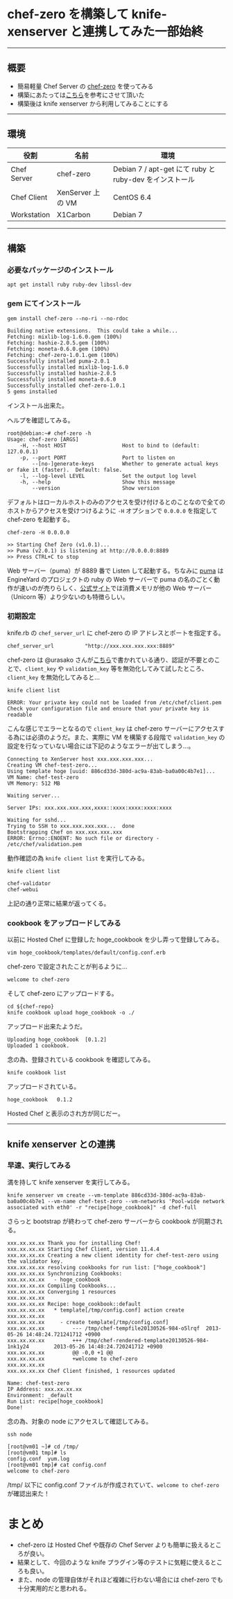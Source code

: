 # chef-zero を構築して knife-xenserver と連携してみた一部始終

***

## 概要

 * 簡易軽量 Chef Server の [chef-zero](https://github.com/jkeiser/chef-zero) を使ってみる
 * 構築にあたっては[こちら](http://www.creationline.com/lab/2749)を参考にさせて頂いた
 * 構築後は knife xenserver から利用してみることにする

***

## 環境

| 役割 | 名前 | 環境 |
|----- |------|-----|
| Chef Server | chef-zero | Debian 7 / apt-get にて ruby と ruby-dev をインストール |
| Chef Client | XenServer 上の VM | CentOS 6.4 |
| Workstation | X1Carbon | Debian 7 |

***

## 構築

### 必要なパッケージのインストール

```
apt get install ruby ruby-dev libssl-dev
```

### gem にてインストール

```
gem install chef-zero --no-ri --no-rdoc
```

```
Building native extensions.  This could take a while...
Fetching: mixlib-log-1.6.0.gem (100%)
Fetching: hashie-2.0.5.gem (100%)
Fetching: moneta-0.6.0.gem (100%)
Fetching: chef-zero-1.0.1.gem (100%)
Successfully installed puma-2.0.1
Successfully installed mixlib-log-1.6.0
Successfully installed hashie-2.0.5
Successfully installed moneta-0.6.0
Successfully installed chef-zero-1.0.1
5 gems installed
```
インストール出来た。

ヘルプを確認してみる。

```
root@debian:~# chef-zero -h
Usage: chef-zero [ARGS]
    -H, --host HOST                  Host to bind to (default: 127.0.0.1)
    -p, --port PORT                  Port to listen on
        --[no-]generate-keys         Whether to generate actual keys or fake it (faster).  Default: false.
    -l, --log-level LEVEL            Set the output log level
    -h, --help                       Show this message
        --version                    Show version
```

デフォルトはローカルホストのみのアクセスを受け付けるとのことなので全てのホストからアクセスを受けつけるように `-H` オプションで `0.0.0.0` を指定して chef-zero を起動する。

```
chef-zero -H 0.0.0.0
```

```
>> Starting Chef Zero (v1.0.1)...
>> Puma (v2.0.1) is listening at http://0.0.0.0:8889
>> Press CTRL+C to stop
```

Web サーバー（puma）が 8889 番で Listen して起動する。ちなみに [puma](https://github.com/puma/puma) は EngineYard のプロジェクトの ruby の Web サーバーで puma の名のごとく動作が速いのが売りらしく、[公式サイト](http://puma.io/)では消費メモリが他の Web サーバー（Unicorn 等）より少ないのも特徴らしい。 

### 初期設定

knife.rb の `chef_server_url` に chef-zero の IP アドレスとポートを指定する。

```
chef_server_url          "http://xxx.xxx.xxx.xxx:8889"
```

chef-zero は @urasako さんが[こちら](http://slid.es/urasoko/chef-zero)で書かれている通り、認証が不要とのことで、`client_key` や `validation_key` 等を無効化してみて試したところ、`client_key` を無効化してみると...

```
knife client list
```

```
ERROR: Your private key could not be loaded from /etc/chef/client.pem
Check your configuration file and ensure that your private key is readable
```

こんな感じでエラーとなるので `client_key` は chef-zero サーバーにアクセスする為には必須のようだ。また、実際に VM を構築する段階で `validation_key` の設定を行なっていない場合には下記のようなエラーが出てしまう...。

```
Connecting to XenServer host xxx.xxx.xxx.xxx...
Creating VM chef-test-zero...
Using template hoge [uuid: 886cd33d-380d-ac9a-83ab-ba0a00c4b7e1]...
VM Name: chef-test-zero
VM Memory: 512 MB

Waiting server... 

Server IPs: xxx.xxx.xxx.xxx,xxxx::xxxx:xxxx:xxxx:xxxx

Waiting for sshd... 
Trying to SSH to xxx.xxx.xxx.xxx...  done
Bootstrapping Chef on xxx.xxx.xxx.xxx
ERROR: Errno::ENOENT: No such file or directory - /etc/chef/validation.pem
```

動作確認の為 `knife client list` を実行してみる。

```
knife client list
```

```
chef-validator
chef-webui
```

上記の通り正常に結果が返ってくる。

### cookbook をアップロードしてみる

以前に Hosted Chef に登録した hoge_cookbook を少し弄って登録してみる。

```
vim hoge_cookbook/templates/default/config.conf.erb
```

chef-zero で設定されたことが判るように...

```
welcome to chef-zero
```

そして chef-zero にアップロードする。

```
cd ${chef-repo}
knife cookbook upload hoge_cookbook -o ./
```

アップロード出来たようだ。

```
Uploading hoge_cookbook  [0.1.2]
Uploaded 1 cookbook.
```

念の為、登録されている cookbook を確認してみる。

```
knife cookbook list
```

アップロードされている。

```
hoge_cookbook   0.1.2
```

Hosted Chef と表示のされ方が同じだー。

***

## knife xenserver との連携 

### 早速、実行してみる

満を持して knife xenserver を実行してみる。

```
knife xenserver vm create --vm-template 886cd33d-380d-ac9a-83ab-ba0a00c4b7e1 --vm-name chef-test-zero --vm-networks 'Pool-wide network associated with eth0' -r "recipe[hoge_cookbook]" -d chef-full
```

さらっと bootstrap が終わって chef-zero サーバーから cookbook が同期される。

```
xxx.xx.xx.xx Thank you for installing Chef!
xxx.xx.xx.xx Starting Chef Client, version 11.4.4
xxx.xx.xx.xx Creating a new client identity for chef-test-zero using the validator key.
xxx.xx.xx.xx resolving cookbooks for run list: ["hoge_cookbook"]
xxx.xx.xx.xx Synchronizing Cookbooks:
xxx.xx.xx.xx   - hoge_cookbook
xxx.xx.xx.xx Compiling Cookbooks...
xxx.xx.xx.xx Converging 1 resources
xxx.xx.xx.xx 
xxx.xx.xx.xx Recipe: hoge_cookbook::default
xxx.xx.xx.xx   * template[/tmp/config.conf] action create
xxx.xx.xx.xx 
xxx.xx.xx.xx     - create template[/tmp/config.conf]
xxx.xx.xx.xx         --- /tmp/chef-tempfile20130526-984-o5lrqf  2013-05-26 14:48:24.721241712 +0900
xxx.xx.xx.xx         +++ /tmp/chef-rendered-template20130526-984-1nk1y24        2013-05-26 14:48:24.720241712 +0900
xxx.xx.xx.xx         @@ -0,0 +1 @@
xxx.xx.xx.xx         +welcome to chef-zero
xxx.xx.xx.xx 
xxx.xx.xx.xx Chef Client finished, 1 resources updated

Name: chef-test-zero
IP Address: xxx.xx.xx.xx
Environment: _default
Run List: recipe[hoge_cookbook]
Done!
```

念の為、対象の node にアクセスして確認してみる。

```
ssh node
```
```
[root@vm01 ~]# cd /tmp/
[root@vm01 tmp]# ls
config.conf  yum.log
[root@vm01 tmp]# cat config.conf 
welcome to chef-zero
```

/tmp/ 以下に config.conf ファイルが作成されていて、`welcome to chef-zero` が確認出来た！

# まとめ

 * chef-zero は Hosted Chef や既存の Chef Server よりも簡単に扱えるところが良い。
 * 結果として、今回のような knife プラグイン等のテストに気軽に使えるところも良い。
 * また、node の管理自体がそれほど複雑に行わない場合には chef-zero でも十分実用的だと思われる。
